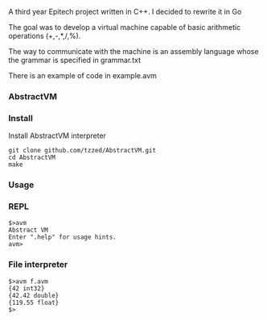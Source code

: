 A third year Epitech project written in C++. I decided to rewrite it in Go


The goal was to develop a virtual machine capable of basic arithmetic operations (+,-,*,/,%).

The way to communicate with the machine is an assembly language whose the grammar is specified in grammar.txt

There is an example of code in example.avm

### AbstractVM

### Install

Install AbstractVM interpreter

```
git clone github.com/tzzed/AbstractVM.git
cd AbstractVM
make
```

### Usage 

### REPL
```
$>avm
Abstract VM
Enter ".help" for usage hints.
avm>
```

### File interpreter

```
$>avm f.avm
{42 int32}
{42.42 double}
{119.55 float}
$>








